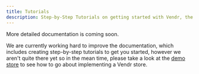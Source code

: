 ```yaml
---
title: Tutorials
description: Step-by-Step Tutorials on getting started with Vendr, the eCommerce solution for Umbraco v8+
---
```


<message-box type="info" heading="Work in Progress">

More detailed documentation is coming soon.

We are currently working hard to improve the documentation, which includes creating step-by-step tutorials to get you started, however we aren't quite there yet so in the mean time, please take a look at the [demo store](https://github.com/vendrhub/vendr-demo-store) to see how to go about implementing a Vendr store.

</message-box>
